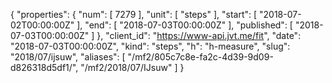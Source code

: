 {
  "properties": {
    "num": [
      7279
    ],
    "unit": [
      "steps"
    ],
    "start": [
      "2018-07-02T00:00:00Z"
    ],
    "end": [
      "2018-07-03T00:00:00Z"
    ],
    "published": [
      "2018-07-03T00:00:00Z"
    ]
  },
  "client_id": "https://www-api.jvt.me/fit",
  "date": "2018-07-03T00:00:00Z",
  "kind": "steps",
  "h": "h-measure",
  "slug": "2018/07/ijsuw",
  "aliases": [
    "/mf2/805c7c8e-fa2c-4d39-9d09-d826318d5df1/",
    "/mf2/2018/07/IJsuw"
  ]
}
